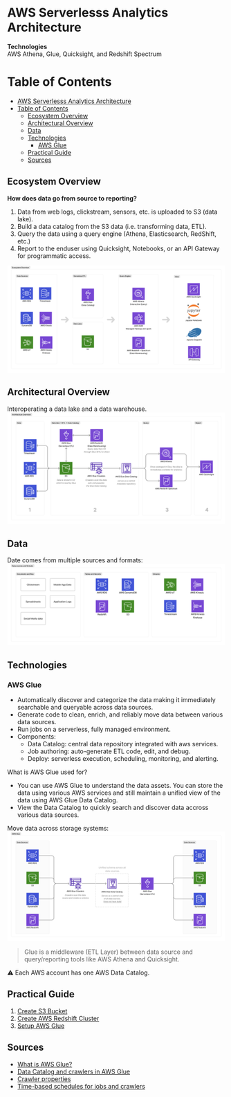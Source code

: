 # AWS Serverlesss Analytics Architecture

**Technologies**<br>
AWS Athena, Glue, Quicksight, and Redshift Spectrum

# Table of Contents
- [AWS Serverlesss Analytics Architecture](#aws-serverlesss-analytics-architecture)
- [Table of Contents](#table-of-contents)
  - [Ecosystem Overview](#ecosystem-overview)
  - [Architectural Overview](#architectural-overview)
  - [Data](#data)
  - [Technologies](#technologies)
    - [AWS Glue](#aws-glue)
  - [Practical Guide](#practical-guide)
  - [Sources](#sources)

## Ecosystem Overview
**How does data go from source to reporting?**<br>
1. Data from web logs, clickstream, sensors, etc. is uploaded to S3 (data lake). 
2. Build a data catalog from the S3 data (i.e. transforming data, ETL).
3. Query the data using a query engine (Athena, Elasticsearch, RedShift, etc.)
4. Report to the enduser using Quicksight, Notebooks, or an API Gateway for programmatic access. 
  
![](resources/ecosystem-overview.png)

## Architectural Overview
Interoperating a data lake and a data warehouse. 
![](resources/architecture-overview.png)

## Data
Date comes from multiple sources and formats: 
![](resources/data-sources.png)

## Technologies
### AWS Glue
* Automatically discover and categorize the data making it immediately searchable and queryable across data sources. 
* Generate code to clean, enrich, and reliably move data between various data sources. 
* Run jobs on a serverless, fully managed environment.
* Components:
  * Data Catalog: central data repository integrated with aws services.
  * Job authoring: auto-generate ETL code, edit, and debug. 
  * Deploy: serverless execution, scheduling, monitoring, and alerting. 

What is AWS Glue used for? 
* You can use AWS Glue to understand the data assets. You can store the data using various AWS services and still maintain a unified view of the data using AWS Glue Data Catalog. 
* View the Data Catalog to quickly search and discover data accross various data sources. 

Move data across storage systems:
![](resources/aws-glue-overview.png)

> Glue is a middleware (ETL Layer) between data source and 
> query/reporting tools like AWS Athena and Quicksight.

:warning: Each AWS account has one AWS Data Catalog.


## Practical Guide

1. [Create S3 Bucket](./docs/create-s3-bucket.md)
2. [Create AWS Redshift Cluster](./docs/create-redshift-cluster.md)   
3. [Setup AWS Glue](./docs/create-glue.md)


## Sources

* [What is AWS Glue?](https://docs.aws.amazon.com/glue/latest/dg/what-is-glue.html)
* [Data Catalog and crawlers in AWS Glue](https://docs.aws.amazon.com/glue/latest/dg/catalog-and-crawler.html)
* [Crawler properties](https://docs.aws.amazon.com/glue/latest/dg/define-crawler.html)
* [Time-based schedules for jobs and crawlers](https://docs.aws.amazon.com/glue/latest/dg/monitor-data-warehouse-schedule.html)
